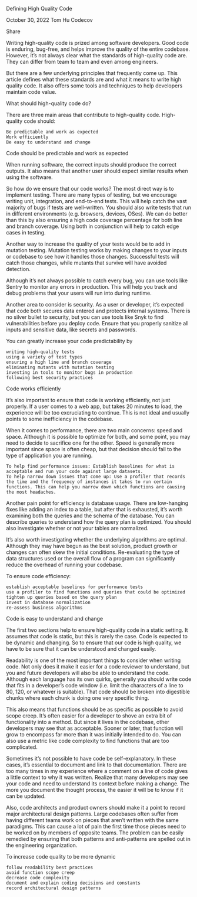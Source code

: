 Defining High Quality Code

October 30, 2022 Tom Hu
Codecov

Share

Writing high-quality code is prized among software developers. Good code is enduring, bug-free, and helps improve the quality of the entire codebase. However, it’s not always clear what the standards of high-quality code are. They can differ from team to team and even among engineers.

But there are a few underlying principles that frequently come up. This article defines what these standards are and what it means to write high quality code. It also offers some tools and techniques to help developers maintain code value.

What should high-quality code do?

There are three main areas that contribute to high-quality code. High-quality code should:

    Be predictable and work as expected
    Work efficiently
    Be easy to understand and change

Code should be predictable and work as expected

When running software, the correct inputs should produce the correct outputs. It also means that another user should expect similar results when using the software.

So how do we ensure that our code works? The most direct way is to implement testing. There are many types of testing, but we encourage writing unit, integration, and end-to-end tests. This will help catch the vast majority of bugs if tests are well-written. You should also write tests that run in different environments (e.g. browsers, devices, OSes). We can do better than this by also ensuring a high code coverage percentage for both line and branch coverage. Using both in conjunction will help to catch edge cases in testing.

Another way to increase the quality of your tests would be to add in mutation testing. Mutation testing works by making changes to your inputs or codebase to see how it handles those changes. Successful tests will catch those changes, while mutants that survive will have avoided detection.

Although it’s not always possible to catch every bug, you can use tools like Sentry to monitor any errors in production. This will help you track and debug problems that your users will run into during runtime.

Another area to consider is security. As a user or developer, it’s expected that code both secures data entered and protects internal systems. There is no silver bullet to security, but you can use tools like Snyk to find vulnerabilities before you deploy code. Ensure that you properly sanitize all inputs and sensitive data, like secrets and passwords.

You can greatly increase your code predictability by

    writing high-quality tests
    using a variety of test types
    ensuring a high line and branch coverage
    eliminating mutants with mutation testing
    investing in tools to monitor bugs in production
    following best security practices

Code works efficiently

It’s also important to ensure that code is working efficiently, not just properly. If a user comes to a web app, but takes 20 minutes to load, the experience will be too excruciating to continue. This is not ideal and usually points to some inefficiency in the codebase.

When it comes to performance, there are two main concerns: speed and space. Although it is possible to optimize for both, and some point, you may need to decide to sacrifice one for the other. Speed is generally more important since space is often cheap, but that decision should fall to the type of application you are running.

    To help find performance issues: Establish baselines for what is acceptable and run your code against large datasets.
    To help narrow down issues that come up: Use a profiler that records the time and the frequency of instances it takes to run certain functions. This can help you narrow down which functions are causing the most headaches.

Another pain point for efficiency is database usage. There are low-hanging fixes like adding an index to a table, but after that is exhausted, it’s worth examining both the queries and the schema of the database. You can describe queries to understand how the query plan is optimized. You should also investigate whether or not your tables are normalized.

It’s also worth investigating whether the underlying algorithms are optimal. Although they may have begun as the best solution, product growth or changes can often skew the initial conditions. Re-evaluating the type of data structures used or the overall flow of a program can significantly reduce the overhead of running your codebase.

To ensure code efficiency:

    establish acceptable baselines for performance tests
    use a profiler to find functions and queries that could be optimized
    tighten up queries based on the query plan
    invest in database normalization
    re-assess business algorithms

Code is easy to understand and change

The first two sections help to ensure high-quality code in a static setting. It assumes that code is static, but this is rarely the case. Code is expected to be dynamic and changing. So to ensure that our code is high quality, we have to be sure that it can be understood and changed easily.

Readability is one of the most important things to consider when writing code. Not only does it make it easier for a code reviewer to understand, but you and future developers will also be able to understand the code. Although each language has its own quirks, generally you should write code that fits in a developer’s code window (i.e. limit the characters of a line to 80, 120, or whatever is suitable). That code should be broken into digestible chunks where each chunk is doing one very specific thing.

This also means that functions should be as specific as possible to avoid scope creep. It’s often easier for a developer to shove an extra bit of functionality into a method. But since it lives in the codebase, other developers may see that as acceptable. Sooner or later, that function will grow to encompass far more than it was initially intended to do. You can also use a metric like code complexity to find functions that are too complicated.

Sometimes it’s not possible to have code be self-explanatory. In these cases, it’s essential to document and link to that documentation. There are too many times in my experience where a comment on a line of code gives a little context to why it was written. Realize that many developers may see your code and need to understand its context before making a change. The more you document the thought process, the easier it will be to know if it can be updated.

Also, code architects and product owners should make it a point to record major architectural design patterns. Large codebases often suffer from having different teams work on pieces that aren’t written with the same paradigms. This can cause a lot of pain the first time those pieces need to be worked on by members of opposite teams. The problem can be easily remedied by ensuring that both patterns and anti-patterns are spelled out in the engineering organization.

To increase code quality to be more dynamic

    follow readability best practices
    avoid function scope creep
    decrease code complexity
    document and explain coding decisions and constants
    record architectural design patterns
